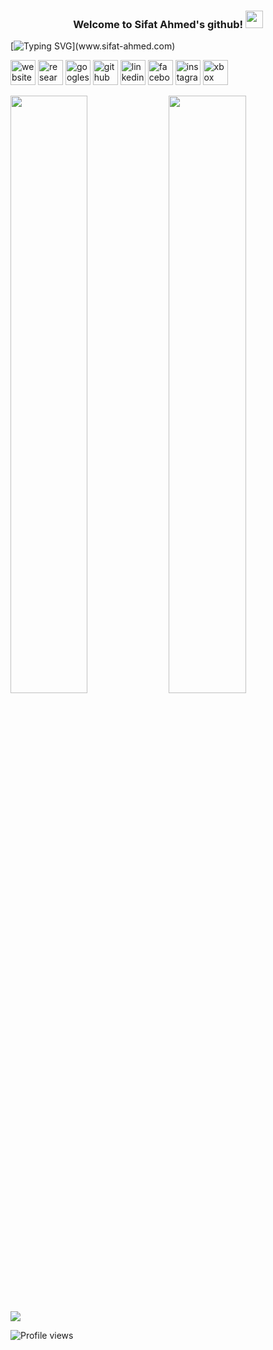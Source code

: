 <h3 align="center">
  Welcome to Sifat Ahmed's github!
  <img src="https://media.giphy.com/media/hvRJCLFzcasrR4ia7z/giphy.gif" width="28">
</h3>

[![Typing SVG](https://readme-typing-svg.demolab.com?font=console&size=24&duration=3000&pause=500&color=15F797&center=true&vCenter=true&width=950&height=150&lines=Hi+there!+;This+is+Sifat+Ahmed.)](www.sifat-ahmed.com)

[<img src='https://cdn.jsdelivr.net/npm/simple-icons@3.0.1/icons/icloud.svg' alt='website' height='40'>](www.sifat-ahmed.com)  [<img src='https://cdn.jsdelivr.net/npm/simple-icons@3.0.1/icons/researchgate.svg' alt='researchgate' height='40'>](www.researchgate.net/profile/Sifat-Ahmed)  [<img src='https://cdn.jsdelivr.net/npm/simple-icons@3.0.1/icons/googlescholar.svg' alt='googlescholar' height='40'>](https://scholar.google.com/citations?user=0uPQXn0AAAAJ)  [<img src='https://cdn.jsdelivr.net/npm/simple-icons@3.0.1/icons/github.svg' alt='github' height='40'>](https://github.com/Sifat-Ahmed) [<img src='https://cdn.jsdelivr.net/npm/simple-icons@3.0.1/icons/linkedin.svg' alt='linkedin' height='40'>](https://www.linkedin.com/in/sifat-ahmed/) [<img src='https://cdn.jsdelivr.net/npm/simple-icons@3.0.1/icons/facebook.svg' alt='facebook' height='40'>](https://www.facebook.com/sifat.ahm3d) [<img src='https://cdn.jsdelivr.net/npm/simple-icons@3.0.1/icons/instagram.svg' alt='instagram' height='40'>](https://www.instagram.com/sifat_ahmed/) [<img src='https://cdn.jsdelivr.net/npm/simple-icons@3.0.1/icons/xbox.svg' alt='xbox' height='40'>](aaa)  

<img src="https://github-readme-stats.vercel.app/api?username=Sifat-Ahmed&show_icons=true&count_private=true&theme=vue-dark" width="49.5%"/> <img src="https://github-readme-streak-stats.herokuapp.com?user=Sifat-Ahmed&theme=vue-dark" width="49.5%"/>

<img src="https://activity-graph.herokuapp.com/graph?username=Sifat-Ahmed&theme=vue"/>


![Profile views](https://gpvc.arturio.dev/Sifat-Ahmed)  
